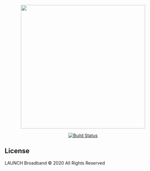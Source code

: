 <p align="center"><a href="#" target="_blank"><img src="http://launchbb.com/wp-content/uploads/2014/06/logo-white1.png" width="400"></a></p>

<p align="center">
<a href="https://travis-ci.org/github/katalyst-media/launchbb"><img src="https://travis-ci.org/katalyst-media/launchbb.svg?branch=main" alt="Build Status"></a>
</p>

## License

LAUNCH Broadband © 2020 All Rights Reserved
